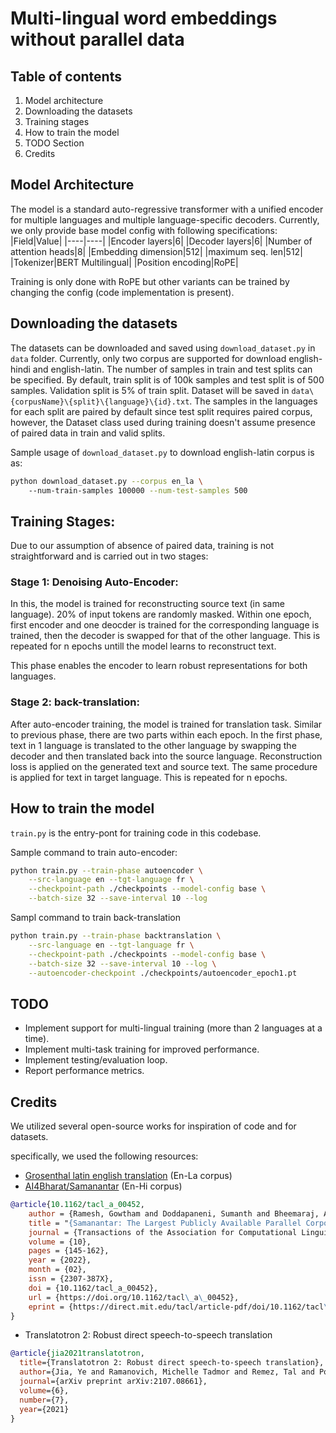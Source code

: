 # Multi-lingual word embeddings without parallel data

## Table of contents
<ol>
    <li>Model architecture</li>
    <li>Downloading the datasets</li>
    <li>Training stages</li>
    <!-- <li>Important files</li> -->
    <li>How to train the model</li>
    <li>TODO Section</li>
    <li>Credits</li>
</ol>

## Model Architecture
The model is a standard auto-regressive transformer with a unified encoder for multiple languages and multiple language-specific decoders. 
Currently, we only provide base model config with following specifications:
|Field|Value|
|----|----|
|Encoder layers|6|
|Decoder layers|6|
|Number of attention heads|8|
|Embedding dimension|512|
|maximum seq. len|512|
|Tokenizer|BERT Multilingual|
|Position encoding|RoPE|


Training is only done with RoPE but other variants can be trained by changing the config (code implementation is present).

## Downloading the datasets
The datasets can be downloaded and saved using `download_dataset.py` in `data` folder. Currently, only two corpus are supported for download english-hindi and english-latin. The number of samples in train and test splits can be specified. By default, train split is of 100k samples and test split is of 500 samples. Validation split is 5% of train split. Dataset will be saved in `data\{corpusName}\{split}\{language}\{id}.txt`. The samples in the languages for each split are paired by default since test split requires paired corpus, however, the Dataset class used during training doesn't assume presence of paired data in train and valid splits. 

Sample usage of `download_dataset.py` to download english-latin corpus is as:
```bash
python download_dataset.py --corpus en_la \ 
    --num-train-samples 100000 --num-test-samples 500
```

## Training Stages:
Due to our assumption of absence of paired data, training is not straightforward and is carried out in two stages:

### Stage 1: Denoising Auto-Encoder:
In this, the model is trained for reconstructing source text (in same language). 20% of input tokens are randomly masked. Within one epoch, first encoder and one deocder is trained for the corresponding language is trained, then the decoder is swapped for that of the other language. This is repeated for n epochs untill the model learns to reconstruct text. 

This phase enables the encoder to learn robust representations for both languages.

### Stage 2: back-translation:
After auto-encoder training, the model is trained for translation task.
Similar to previous phase, there are two parts within each epoch. In the first phase, text in 1 language is translated to the other language by swapping the decoder and then translated back into the source language. Reconstruction loss is applied on the generated text and source text. The same procedure is applied for text in target language. This is repeated for n epochs.

## How to train the model
`train.py` is the entry-pont for training code in this codebase.

Sample command to train auto-encoder:
```bash
python train.py --train-phase autoencoder \
    --src-language en --tgt-language fr \
    --checkpoint-path ./checkpoints --model-config base \
    --batch-size 32 --save-interval 10 --log
```

Sampl command to train back-translation
```bash
python train.py --train-phase backtranslation \
    --src-language en --tgt-language fr \
    --checkpoint-path ./checkpoints --model-config base \
    --batch-size 32 --save-interval 10 --log \
    --autoencoder-checkpoint ./checkpoints/autoencoder_epoch1.pt
```

## TODO
* Implement support for multi-lingual training (more than 2 languages at a time).
* Implement multi-task training for improved performance.
* Implement testing/evaluation loop.
* Report performance metrics.

## Credits
We utilized several open-source works for inspiration of code and for datasets.

specifically, we used the following resources:
* <a href="https://huggingface.co/datasets/grosenthal/latin_english_translation">Grosenthal latin english translation</a> (En-La corpus)
* <a href="https://huggingface.co/datasets/ai4bharat/samanantar">AI4Bharat/Samanantar</a> (En-Hi corpus)
```bibtex
@article{10.1162/tacl_a_00452,
    author = {Ramesh, Gowtham and Doddapaneni, Sumanth and Bheemaraj, Aravinth and Jobanputra, Mayank and AK, Raghavan and Sharma, Ajitesh and Sahoo, Sujit and Diddee, Harshita and J, Mahalakshmi and Kakwani, Divyanshu and Kumar, Navneet and Pradeep, Aswin and Nagaraj, Srihari and Deepak, Kumar and Raghavan, Vivek and Kunchukuttan, Anoop and Kumar, Pratyush and Khapra, Mitesh Shantadevi},
    title = "{Samanantar: The Largest Publicly Available Parallel Corpora Collection for 11 Indic Languages}",
    journal = {Transactions of the Association for Computational Linguistics},
    volume = {10},
    pages = {145-162},
    year = {2022},
    month = {02},
    issn = {2307-387X},
    doi = {10.1162/tacl_a_00452},
    url = {https://doi.org/10.1162/tacl\_a\_00452},
    eprint = {https://direct.mit.edu/tacl/article-pdf/doi/10.1162/tacl\_a\_00452/1987010/tacl\_a\_00452.pdf},
}
```
* Translatotron 2: Robust direct speech-to-speech translation
```bibtex
@article{jia2021translatotron,
  title={Translatotron 2: Robust direct speech-to-speech translation},
  author={Jia, Ye and Ramanovich, Michelle Tadmor and Remez, Tal and Pomerantz, Roi},
  journal={arXiv preprint arXiv:2107.08661},
  volume={6},
  number={7},
  year={2021}
}
```